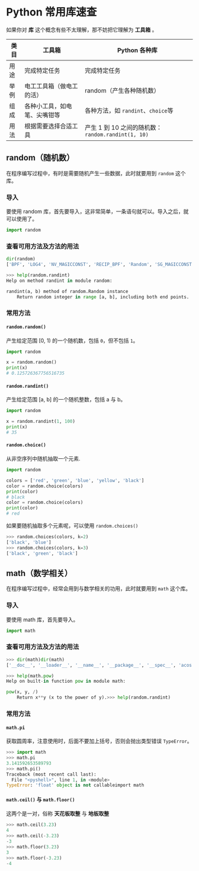# Python 常用库速查


如果你对 **库** 这个概念有些不太理解，那不妨把它理解为 **工具箱** 。

|类目|工具箱|Python 各种库|
|----|----|-----|
|用途|完成特定任务|完成特定任务|
|举例|电工工具箱（做电工的活）|random（产生各种随机数）|
|组成|各种小工具，如电笔、尖嘴钳等|各种方法，如 `randint`、`choice`等|
|用法|根据需要选择合适工具|产生 1 到 10 之间的随机数：`random.randint(1, 10)`|

## random（随机数）

在程序编写过程中，有时是需要随机产生一些数据，此时就要用到 `random` 这个库。

### 导入

要使用 random 库，首先要导入，这非常简单，一条语句就可以。导入之后，就可以使用了。

```python
import random
```

### 查看可用方法及方法的用法

```python
dir(random)
['BPF', 'LOG4', 'NV_MAGICCONST', 'RECIP_BPF', 'Random', 'SG_MAGICCONST', 'SystemRandom', 'TWOPI', '_BuiltinMethodType', '_MethodType', '_Sequence', '_Set', '__all__', '__builtins__', '__cached__', '__doc__', '__file__', '__loader__', '__name__', '__package__', '__spec__', '_acos', '_bisect', '_ceil', '_cos', '_e', '_exp', '_inst', '_itertools', '_log', '_os', '_pi', '_random', '_sha512', '_sin', '_sqrt', '_test', '_test_generator', '_urandom', '_warn', 'betavariate', 'choice', 'choices', 'expovariate', 'gammavariate', 'gauss', 'getrandbits', 'getstate', 'lognormvariate', 'normalvariate', 'paretovariate', 'randint', 'random', 'randrange', 'sample', 'seed', 'setstate', 'shuffle', 'triangular', 'uniform', 'vonmisesvariate', 'weibullvariate']

>>> help(random.randint)
Help on method randint in module random:

randint(a, b) method of random.Random instance
    Return random integer in range [a, b], including both end points.
```

### 常用方法

#### `random.random()`

产生给定范围 [0, 1) 的一个随机数，包括 `0`，但不包括 `1`。

```python
import random

x = random.random()
print(x)
# 0.125726367756516735
```

#### `random.randint()`

产生给定范围 [a, b] 的一个随机整数，包括 a 与 b。

```python
import random

x = random.randint(1, 100)
print(x)
# 35
```

#### `random.choice()`

从非空序列中随机抽取一个元素.

```python
import random

colors = ['red', 'green', 'blue', 'yellow', 'black']
color = random.choice(colors)
print(color)
# black 
color = random.choice(colors)
print(color)
# red 
```

如果要随机抽取多个元素呢，可以使用 `random.choices()`

```python
>>> random.choices(colors, k=2)
['black', 'blue']
>>> random.choices(colors, k=3)
['black', 'green', 'black']
```



## math（数学相关）

在程序编写过程中，经常会用到与数学相关的功用，此时就要用到 `math` 这个库。

### 导入

要使用 math 库，首先要导入。

```python
import math
```

### 查看可用方法及方法的用法

```python
>>> dir(math)dir(math)
['__doc__', '__loader__', '__name__', '__package__', '__spec__', 'acos', 'acosh', 'asin', 'asinh', 'atan', 'atan2', 'atanh', 'ceil', 'copysign', 'cos', 'cosh', 'degrees', 'e', 'erf', 'erfc', 'exp', 'expm1', 'fabs', 'factorial', 'floor', 'fmod', 'frexp', 'fsum', 'gamma', 'gcd', 'hypot', 'inf', 'isclose', 'isfinite', 'isinf', 'isnan', 'ldexp', 'lgamma', 'log', 'log10', 'log1p', 'log2', 'modf', 'nan', 'pi', 'pow', 'radians', 'remainder', 'sin', 'sinh', 'sqrt', 'tan', 'tanh', 'tau', 'trunc']['BPF', 'LOG4', 'NV_MAGICCONST', 'RECIP_BPF', 'Random', 'SG_MAGICCONST', 'SystemRandom', 'TWOPI', '_BuiltinMethodType', '_MethodType', '_Sequence', '_Set', '__all__', '__builtins__', '__cached__', '__doc__', '__file__', '__loader__', '__name__', '__package__', '__spec__', '_acos', '_bisect', '_ceil', '_cos', '_e', '_exp', '_inst', '_itertools', '_log', '_os', '_pi', '_random', '_sha512', '_sin', '_sqrt', '_test', '_test_generator', '_urandom', '_warn', 'betavariate', 'choice', 'choices', 'expovariate', 'gammavariate', 'gauss', 'getrandbits', 'getstate', 'lognormvariate', 'normalvariate', 'paretovariate', 'randint', 'random', 'randrange', 'sample', 'seed', 'setstate', 'shuffle', 'triangular', 'uniform', 'vonmisesvariate', 'weibullvariate']

>>> help(math.pow)
Help on built-in function pow in module math:

pow(x, y, /)
    Return x**y (x to the power of y).>>> help(random.randint)
```

### 常用方法

#### `math.pi`

获取圆周率，注意使用时，后面不要加上括号，否则会抛出类型错误 `TypeError`。

```python
>>> import math
>>> math.pi
3.141592653589793
>>> math.pi()
Traceback (most recent call last):
  File "<pyshell>", line 1, in <module>
TypeError: 'float' object is not callableimport math
```


#### `math.ceil()` 与 `math.floor()`

这两个是一对，俗称 **天花板取整** 与 **地板取整**

```python
>>> math.ceil(3.23)
4
>>> math.ceil(-3.23)
-3
>>> math.floor(3.23)
3
>>> math.floor(-3.23)
-4
```